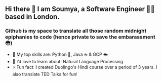 ## Hi there 👋 I am Soumya, a Software Engineer 👩‍💻 based in London.

### Github is my space to translate all those random midnight epiphanies to code (hence private to save the embarassment 😳)

- 🌟 My top skills are: Python 🐍, Java ☕ & GCP ☁️
- 🌱 I’d love to learn about: Natural Language Processing
- ⚡ Fun fact: I created Duolingo's Hindi course over a period of 3 years. I also translate TED Talks for fun!
